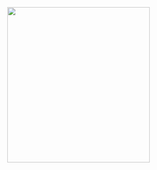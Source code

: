 <p align="center">
<img src="https://mhabibr02.github.io/Page-Web-Development/assets/img/portfolio/webdev-36.png" width="80%" height="30%">
</p>
